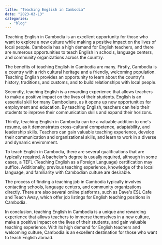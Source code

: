 ```yaml
---
title: "Teaching English in Cambodia"
date: "2023-03-13"
categories: 
  - "blog"
---
```


Teaching English in Cambodia is an excellent opportunity for those who want to explore a new culture while making a positive impact on the lives of local people. Cambodia has a high demand for English teachers, and there are numerous opportunities to teach English in schools, language centers, and community organizations across the country.

The benefits of teaching English in Cambodia are many. Firstly, Cambodia is a country with a rich cultural heritage and a friendly, welcoming population. Teaching English provides an opportunity to learn about the country's history, traditions, and customs, and to build relationships with local people.

Secondly, teaching English is a rewarding experience that allows teachers to make a positive impact on the lives of their students. English is an essential skill for many Cambodians, as it opens up new opportunities for employment and education. By teaching English, teachers can help their students to improve their communication skills and expand their horizons.

Thirdly, teaching English in Cambodia can be a valuable addition to one's resume, as it demonstrates cross-cultural competence, adaptability, and leadership skills. Teachers can gain valuable teaching experience, develop their communication and organizational skills, and learn to work in a diverse and dynamic environment.

To teach English in Cambodia, there are several qualifications that are typically required. A bachelor's degree is usually required, although in some cases, a TEFL (Teaching English as a Foreign Language) certification may suffice. Additionally, previous teaching experience, knowledge of the local language, and familiarity with Cambodian culture are desirable.

The process of finding a teaching job in Cambodia typically involves contacting schools, language centers, and community organizations directly. There are also several online platforms, such as Dave's ESL Cafe and Teach Away, which offer job listings for English teaching positions in Cambodia.

In conclusion, teaching English in Cambodia is a unique and rewarding experience that allows teachers to immerse themselves in a new culture, make a positive impact on the lives of their students, and gain valuable teaching experience. With its high demand for English teachers and welcoming culture, Cambodia is an excellent destination for those who want to teach English abroad.

